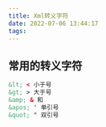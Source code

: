 ```yaml
---
title: Xml转义字符
date: 2022-07-06 13:44:17
tags:
---
```


## 常用的转义字符

```xml
&lt; < 小于号
&gt; > 大于号
&amp; & 和
&apos; ' 单引号
&quot; " 双引号
```

<!-- more -->
